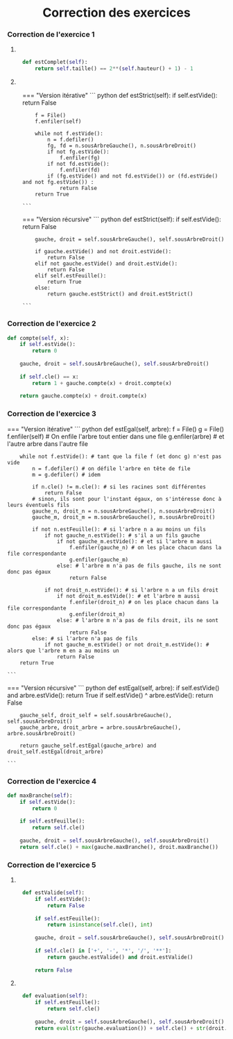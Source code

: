 # <center><div class = "titre3">Correction des exercices</div></center>

### <div class = "encadré21"> __Correction de l'exercice 1__ </div>
<div class="list8" markdown="1">

1.  

</div>
<div style="display: block; margin: 0px 0px 0px 2.5em;" markdown="1">

``` python
def estComplet(self):
    return self.taille() == 2**(self.hauteur() + 1) - 1

```

</div>
<div class="list8_2" markdown="1">

2.  

</div>
<div style="display:block; margin: 0px 0px 0px 2.5em;" markdown="1">

=== "Version itérative"
    ``` python
    def estStrict(self):
        if self.estVide():
            return False

        f = File()
        f.enfiler(self)

        while not f.estVide():
            n = f.defiler()
            fg, fd = n.sousArbreGauche(), n.sousArbreDroit()
            if not fg.estVide():
                f.enfiler(fg)
            if not fd.estVide():
                f.enfiler(fd)
            if (fg.estVide() and not fd.estVide()) or (fd.estVide() and not fg.estVide()) :
                return False
        return True

    ```

=== "Version récursive"
    ``` python
    def estStrict(self):
        if self.estVide():
            return False
            
        gauche, droit = self.sousArbreGauche(), self.sousArbreDroit()
            
        if gauche.estVide() and not droit.estVide():
            return False
        elif not gauche.estVide() and droit.estVide():
            return False
        elif self.estFeuille():
            return True
        else:
            return gauche.estStrict() and droit.estStrict()

    ```

</div>

### <div class = "encadré21"> __Correction de l'exercice 2__ </div>

``` python
def compte(self, x):
    if self.estVide():
        return 0
            
    gauche, droit = self.sousArbreGauche(), self.sousArbreDroit()
        
    if self.cle() == x:
        return 1 + gauche.compte(x) + droit.compte(x)
        
    return gauche.compte(x) + droit.compte(x)

```

### <div class = "encadré21"> __Correction de l'exercice 3__ </div>

=== "Version itérative"
    ``` python
    def estEgal(self, arbre):
        f = File()
        g = File()
        f.enfiler(self) # On enfile l'arbre tout entier dans une file
        g.enfiler(arbre) # et l'autre arbre dans l'autre file

        while not f.estVide(): # tant que la file f (et donc g) n'est pas vide
            n = f.defiler() # on défile l'arbre en tête de file
            m = g.defiler() # idem

            if n.cle() != m.cle(): # si les racines sont différentes
                return False
            # sinon, ils sont pour l'instant égaux, on s'intéresse donc à leurs éventuels fils
            gauche_n, droit_n = n.sousArbreGauche(), n.sousArbreDroit()
            gauche_m, droit_m = m.sousArbreGauche(), m.sousArbreDroit()

            if not n.estFeuille(): # si l'arbre n a au moins un fils
                if not gauche_n.estVide(): # s'il a un fils gauche
                    if not gauche_m.estVide(): # et si l'arbre m aussi
                        f.enfiler(gauche_n) # on les place chacun dans la file correspondante
                        g.enfiler(gauche_m)
                    else: # l'arbre m n'a pas de fils gauche, ils ne sont donc pas égaux
                        return False

                if not droit_n.estVide(): # si l'arbre n a un fils droit
                    if not droit_m.estVide(): # et l'arbre m aussi
                        f.enfiler(droit_n) # on les place chacun dans la file correspondante
                        g.enfiler(droit_m)
                    else: # l'arbre m n'a pas de fils droit, ils ne sont donc pas égaux
                        return False
            else: # si l'arbre n'a pas de fils
                if not gauche_m.estVide() or not droit_m.estVide(): # alors que l'arbre m en a au moins un
                    return False
        return True

    ```

=== "Version récursive"
    ``` python
    def estEgal(self, arbre):
        if self.estVide() and arbre.estVide():
            return True
        if self.estVide() ^ arbre.estVide():
            return False
            
        gauche_self, droit_self = self.sousArbreGauche(), self.sousArbreDroit()
        gauche_arbre, droit_arbre = arbre.sousArbreGauche(), arbre.sousArbreDroit()
            
        return gauche_self.estEgal(gauche_arbre) and droit_self.estEgal(droit_arbre)

    ```

### <div class = "encadré21"> __Correction de l'exercice 4__ </div>

``` python
def maxBranche(self):
    if self.estVide():
        return 0
        
    if self.estFeuille():
        return self.cle()
        
    gauche, droit = self.sousArbreGauche(), self.sousArbreDroit()
    return self.cle() + max(gauche.maxBranche(), droit.maxBranche())

```

### <div class = "encadré21"> __Correction de l'exercice 5__ </div>
<div class="list8" markdown="1">

1.  

</div>
<div style="display: block; margin: 0px 0px 0px 2.5em;" markdown="1">

``` python
def estValide(self):
    if self.estVide():
        return False
        
    if self.estFeuille():
        return isinstance(self.cle(), int)
        
    gauche, droit = self.sousArbreGauche(), self.sousArbreDroit()
        
    if self.cle() in ['+', '-', '*', '/', '**']:
        return gauche.estValide() and droit.estValide()
            
    return False

```

</div>
<div class="list8_2" markdown="1">

2.  

</div>
<div style="display: block; margin: 0px 0px 0px 2.5em;" markdown="1">

``` python
def evaluation(self):
    if self.estFeuille():
        return self.cle()
        
    gauche, droit = self.sousArbreGauche(), self.sousArbreDroit()
    return eval(str(gauche.evaluation()) + self.cle() + str(droit.evaluation()))
    
```

</div>
